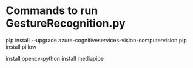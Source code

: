 # Commands to run GestureRecognition.py
pip install --upgrade azure-cognitiveservices-vision-computervision
pip install pillow

install opencv-python
install mediapipe
